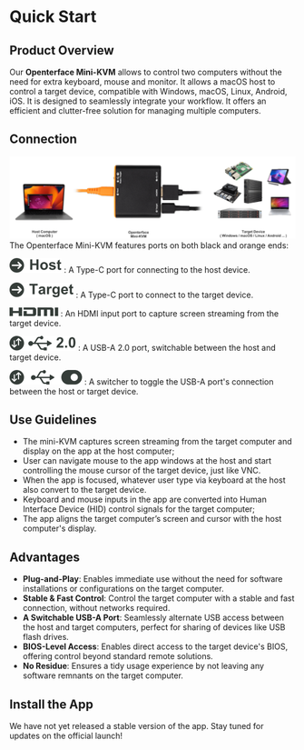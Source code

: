 # Quick Start

## Product Overview

Our **Openterface Mini-KVM** allows to control two computers without the need for extra keyboard, mouse and monitor. 
It allows a macOS host to control a target device, compatible with Windows, macOS, Linux, Android, iOS.
It is designed to seamlessly integrate your workflow. It offers an efficient and clutter-free solution for managing multiple computers. 

## Connection
![Type-C to Host](images/product/connection_demo.png)
The Openterface Mini-KVM features ports on both black and orange ends:

![Type-C to Host](images/type-c-to-host-2.svg)
:   A Type-C port for connecting to the host device.

![Type-C to Target](images/type-c-to-target-2.svg)
:   A Type-C port to connect to the target device.

![HDMI Port](images/hdmi-port-2.svg)
:   An HDMI input port to capture screen streaming from the target device.

![Switchable USB-A Port](images/switchable-usb-a-port-2.svg)
:   A USB-A 2.0 port, switchable between the host and target device.

![Switcher](images/switcher-2.svg)
:   A switcher to toggle the USB-A port's connection between the host or target device.

    
## Use Guidelines

* The mini-KVM captures screen streaming from the target computer and display on the app at the host computer;
* User can navigate mouse to the app windows at the host and start controlling the mouse cursor of the target device, just like VNC.
* When the app is focused, whatever user type via keyboard at the host also convert to the target device. 
* Keyboard and mouse inputs in the app are converted into Human Interface Device (HID) control signals for the target computer;
* The app aligns the target computer’s screen and cursor with the host computer's display.

## Advantages
* **Plug-and-Play**: Enables immediate use without the need for software installations or configurations on the target computer.
* **Stable & Fast Control**: Control the target computer with a stable and fast connection, without networks required.
* **A Switchable USB-A Port**: Seamlessly alternate USB access between the host and target computers, perfect for sharing of devices like USB flash drives.
* **BIOS-Level Access**: Enables direct access to the target device's BIOS, offering control beyond standard remote solutions.
* **No Residue**: Ensures a tidy usage experience by not leaving any software remnants on the target computer.

## Install the App

We have not yet released a stable version of the app. Stay tuned for updates on the official launch! 
